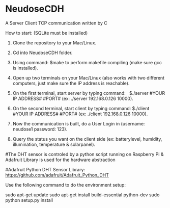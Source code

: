 # NeudoseCDH
A Server Client TCP communication written by C

How to start: (SQLite must be installed)

1. Clone the repository to your Mac/Linux.

2. Cd into NeudoseCDH folder.

3. Using command:   $make     to perform makefile compiling (make sure gcc is installed).

4. Open up two terminals on your Mac/Linux (also works with two different computers, just make sure the IP address is reachable).

5. On the first terminal, start server by typing command:     $./server #YOUR IP ADDRESS# #PORT# 
(ex:  ./server 192.168.0.126 10000).

6. On the second terminal, start client by typing command:    $./client #YOUR IP ADDRESS# #PORT# 
(ex:  ./client 192.168.0.126 10000).

6. Now the communication is built, do a User Login in (username: neudose1  password: 123).

7. Query the status you want on the client side (ex: batterylevel, humidity, illumination, temperature & solarpanel).

#The DHT sensor is controled by a python script running on Raspberry Pi & Adafruit Library is used for the hardware abstraction

#Adafruit Python DHT Sensor Library: https://github.com/adafruit/Adafruit_Python_DHT

Use the following command to do the environment setup:

sudo apt-get update
sudo apt-get install build-essential python-dev
sudo python setup.py install
